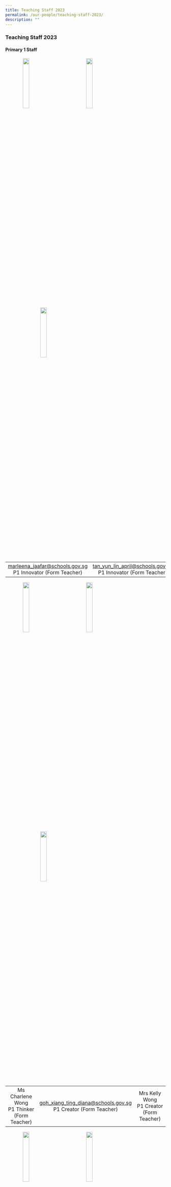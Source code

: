 ```yaml
---
title: Teaching Staff 2023
permalink: /our-people/teaching-staff-2023/
description: ""
---
```

### **Teaching Staff 2023**

#### **Primary 1 Staff**
<img src="/images/p1staff1.jpg" style="width:20%;margin-left:55px;" align = "left">
<img src="/images/p1staff2.jpg" style="width:20%;margin-left:95px;" align = "left">
<img src="/images/p1staff3.jpg" style="width:20%;margin-left:110px;" align = "left">

<br clear="left">

|  |  |  |
|:---:|:---:|:---:|
| [marleena\_jaafar@schools.gov.sg](mailto:marleena_jaafar@schools.gov.sg)<br>P1 Innovator (Form Teacher) | [tan\_yun\_lin\_april@schools.gov.sg](mailto:tan_yun_lin_april@schools.gov.sg)<br>P1 Innovator (Form Teacher) | [chen\_zhaochen@schools.gov.sg](mailto:chen_zhaochen@schools.gov.sg)<br>P1 Thinker (Form Teacher) |

<img src="/images/p1staff4.jpg" style="width:20%;margin-left:55px;" align = "left">
<img src="/images/p1staff5.jpg" style="width:20%;margin-left:95px;" align = "left">
<img src="/images/p1staff6.jpg" style="width:20%;margin-left:110px;" align = "left">

<br clear="left">

|  |  |  |
|:---:|:---:|:---:|
| Ms Charlene Wong<br>P1 Thinker (Form Teacher) | [goh\_xiang\_ting\_diana@schools.gov.sg](mailto:goh_xiang_ting_diana@schools.gov.sg)<br>P1 Creator (Form Teacher) | Mrs Kelly Wong<br>P1 Creator (Form Teacher) |

<img src="/images/p1staff7.jpg" style="width:20%;margin-left:55px;" align = "left">
<img src="/images/p1staff8.jpg" style="width:20%;margin-left:95px;" align = "left">
<img src="/images/p1staff9.jpg" style="width:20%;margin-left:110px;" align = "left">

<br clear="left">

|  |  |  |
|:---:|:---:|:---:|
| [Liew\_ZHI\_LING\_GERALDINE@schools.gov.sg](mailto:Liew_ZHI_LING_GERALDINE@schools.gov.sg)<br>P1 Reflector (Form teacher) | [dayana\_ismail@schools.gov.sg](mailto:Liew_ZHI_LING_GERALDINE@schools.gov.sg)<br>P1 Reflector (Form teacher) | [Kang\_Pei\_Yee\_Evelyn@schools.gov.sg](mailto:Kang_Pei_Yee_Evelyn@schools.gov.sg)<br>P1 Inventor (Form Teacher) |

<img src="/images/p1staff10.jpg" style="width:20%;margin-left:55px;" align = "left">
<img src="/images/p1staff11.jpg" style="width:20%;margin-left:95px;" align = "left">
<img src="/images/p1staff12.jpg" style="width:20%;margin-left:110px;" align = "left">

<br clear="left">

|  |  |  |
|:---:|:---:|:---:|
| [sumathi\_krishnasamy@schools.gov.sg](mailto:sumathi_krishnasamy@schools.gov.sg)<br>P1 Inventor (Form Teacher) | [goh\_ching\_xian\_vivian@schools.gov.sg](mailto:marleena_jaafar@schools.gov.sg)<br>P1 Inquirer (Form-Teacher) | [norain\_ahmad@schools.gov.sg](mailto:norain_ahmad@schools.gov.sg)<br>P1 Inquirer (From Teacher) |

<img src="/images/p1staff13.jpg" style="width:20%;margin-left:55px;" align = "left">
<img src="/images/p1staff14.jpg" style="width:20%;margin-left:95px;" align = "left">
<img src="/images/p1staff15.jpg" style="width:20%;margin-left:110px;" align = "left">

<br clear="left">

|  |  |  |
|:---:|:---:|:---:|
| [toh\_xue\_le\_cheryl@schools.gov.sg](mailto:toh_xue_le_cheryl@schools.gov.sg)<br>P1 Explorer (Form Teacher) | [hong\_bee\_yuen@schools.gov.sg](mailto:lai_hui_ming@schools.gov.sg)<br>P1 Explorer (Form Teacher) | [Cheong\_shu\_hui@schools.gov.sg](mailto:ong_zhi_yong_gary@schools.gov.sg)<br>P1 Discoverer (Form Teacher) |

<img src="/images/p1staff16.jpg" style="width:20%;margin-left:55px;" align = "left">

<br clear="left">

|  |
|:---|
| [yeo\_puay\_koon\_alice@schools.gov.sg](mailto:tan_rachel@schools.gov.sg) <br>P1 Discoverer(Form Teacher) |

#### **Primary 2 Staff**
<img src="/images/p2staff.jpg" style="width:20%;margin-left:55px;" align = "left">
<img src="/images/p2staff.jpg" style="width:20%;margin-left:95px;" align = "left">
<img src="/images/p2staff.jpg" style="width:20%;margin-left:110px;" align = "left">

<br clear="left">

|  |  |  |
|:---:|:---:|:---:|
| <br> | <br> | <br> |

<img src="/images/p2staff.jpg" style="width:20%;margin-left:55px;" align = "left">
<img src="/images/p2staff.jpg" style="width:20%;margin-left:95px;" align = "left">
<img src="/images/p2staff.jpg" style="width:20%;margin-left:110px;" align = "left">

<br clear="left">

|  |  |  |
|:---:|:---:|:---:|
| <br> | <br> | <br> |

<img src="/images/p2staff.jpg" style="width:20%;margin-left:55px;" align = "left">
<img src="/images/p2staff.jpg" style="width:20%;margin-left:95px;" align = "left">
<img src="/images/p2staff.jpg" style="width:20%;margin-left:110px;" align = "left">

<br clear="left">

|  |  |  |
|:---:|:---:|:---:|
| <br> | <br> | <br> |

<img src="/images/p2staff.jpg" style="width:20%;margin-left:55px;" align = "left">
<img src="/images/p2staff.jpg" style="width:20%;margin-left:95px;" align = "left">
<img src="/images/p2staff.jpg" style="width:20%;margin-left:110px;" align = "left">

<br clear="left">

|  |  |  |
|:---:|:---:|:---:|
| <br> | <br> | <br> |

<img src="/images/p2staff.jpg" style="width:20%;margin-left:55px;" align = "left">
<img src="/images/p2staff.jpg" style="width:20%;margin-left:95px;" align = "left">
<img src="/images/p2staff.jpg" style="width:20%;margin-left:110px;" align = "left">

<br clear="left">

|  |  |  |
|:---:|:---:|:---:|
| <br> | <br> | <br> |

<img src="/images/p2staff.jpg" style="width:20%;margin-left:55px;" align = "left">

<br clear="left">

|  |
|:---|
|  |

#### **Primary 3 Staff**
<img src="/images/p3staff.jpg" style="width:20%;margin-left:55px;" align = "left">
<img src="/images/p3staff.jpg" style="width:20%;margin-left:95px;" align = "left">
<img src="/images/p3staff.jpg" style="width:20%;margin-left:110px;" align = "left">

<br clear="left">

|  |  |  |
|:---:|:---:|:---:|
| <br> | <br> | <br> |

<img src="/images/p3staff.jpg" style="width:20%;margin-left:55px;" align = "left">
<img src="/images/p3staff.jpg" style="width:20%;margin-left:95px;" align = "left">
<img src="/images/p3staff.jpg" style="width:20%;margin-left:110px;" align = "left">

<br clear="left">

|  |  |  |
|:---:|:---:|:---:|
| <br> | <br> | <br> |

<img src="/images/p3staff.jpg" style="width:20%;margin-left:55px;" align = "left">
<img src="/images/p3staff.jpg" style="width:20%;margin-left:95px;" align = "left">
<img src="/images/p3staff.jpg" style="width:20%;margin-left:110px;" align = "left">

<br clear="left">

|  |  |  |
|:---:|:---:|:---:|
| <br> | <br> | <br> |

<img src="/images/p3staff.jpg" style="width:20%;margin-left:55px;" align = "left">
<img src="/images/p3staff.jpg" style="width:20%;margin-left:95px;" align = "left">
<img src="/images/p3staff.jpg" style="width:20%;margin-left:110px;" align = "left">

<br clear="left">

|  |  |  |
|:---:|:---:|:---:|
| <br> | <br> | <br> |

<img src="/images/p3staff.jpg" style="width:20%;margin-left:55px;" align = "left">
<img src="/images/p3staff.jpg" style="width:20%;margin-left:95px;" align = "left">
<img src="/images/p3staff.jpg" style="width:20%;margin-left:110px;" align = "left">

<br clear="left">

|  |  |  |
|:---:|:---:|:---:|
| <br> | <br> | <br> |

#### **Primary 4 Staff**
<img src="/images/p4staff.jpg" style="width:20%;margin-left:55px;" align = "left">
<img src="/images/p4staff.jpg" style="width:20%;margin-left:95px;" align = "left">
<img src="/images/p4staff.jpg" style="width:20%;margin-left:110px;" align = "left">

<br clear="left">

|  |  |  |
|:---:|:---:|:---:|
| <br> | <br> | <br> |

<img src="/images/p4staff.jpg" style="width:20%;margin-left:55px;" align = "left">
<img src="/images/p4staff.jpg" style="width:20%;margin-left:95px;" align = "left">
<img src="/images/p4staff.jpg" style="width:20%;margin-left:110px;" align = "left">

<br clear="left">

|  |  |  |
|:---:|:---:|:---:|
| <br> | <br> | <br> |

<img src="/images/p4staff.jpg" style="width:20%;margin-left:55px;" align = "left">
<img src="/images/p4staff.jpg" style="width:20%;margin-left:95px;" align = "left">
<img src="/images/p4staff.jpg" style="width:20%;margin-left:110px;" align = "left">

<br clear="left">

|  |  |  |
|:---:|:---:|:---:|
| <br> | <br> | <br> |

<img src="/images/p4staff.jpg" style="width:20%;margin-left:55px;" align = "left">
<img src="/images/p4staff.jpg" style="width:20%;margin-left:95px;" align = "left">
<img src="/images/p4staff.jpg" style="width:20%;margin-left:110px;" align = "left">

<br clear="left">

|  |  |  |
|:---:|:---:|:---:|
| <br> | <br> | <br> |

<img src="/images/p4staff.jpg" style="width:20%;margin-left:135px;" align = "left">
<img src="/images/p4staff.jpg" style="width:20%;margin-left:225px;" align = "left">

<br clear="left">

|  |  |
|:---:|:---:|
| <br> | <br> |

#### **Primary 5 Staff**
<img src="/images/p5staff.jpg" style="width:20%;margin-left:55px;" align = "left">
<img src="/images/p5staff.jpg" style="width:20%;margin-left:95px;" align = "left">
<img src="/images/p5staff.jpg" style="width:20%;margin-left:110px;" align = "left">

<br clear="left">

|  |  |  |
|:---:|:---:|:---:|
| <br> | <br> | <br> |

<img src="/images/p5staff.jpg" style="width:20%;margin-left:55px;" align = "left">
<img src="/images/p5staff.jpg" style="width:20%;margin-left:95px;" align = "left">
<img src="/images/p5staff.jpg" style="width:20%;margin-left:110px;" align = "left">

<br clear="left">

|  |  |  |
|:---:|:---:|:---:|
| <br> | <br> | <br> |

<img src="/images/p5staff.jpg" style="width:20%;margin-left:55px;" align = "left">
<img src="/images/p5staff.jpg" style="width:20%;margin-left:95px;" align = "left">
<img src="/images/p5staff.jpg" style="width:20%;margin-left:110px;" align = "left">

<br clear="left">

|  |  |  |
|:---:|:---:|:---:|
| <br> | <br> | <br> |

<img src="/images/p5staff.jpg" style="width:20%;margin-left:55px;" align = "left">
<img src="/images/p5staff.jpg" style="width:20%;margin-left:95px;" align = "left">
<img src="/images/p5staff.jpg" style="width:20%;margin-left:110px;" align = "left">

<br clear="left">

|  |  |  |
|:---:|:---:|:---:|
| <br> | <br> | <br> |

<img src="/images/p5staff.jpg" style="width:20%;margin-left:55px;" align = "left">
<img src="/images/p5staff.jpg" style="width:20%;margin-left:95px;" align = "left">
<img src="/images/p5staff.jpg" style="width:20%;margin-left:110px;" align = "left">

<br clear="left">

|  |  |  |
|:---:|:---:|:---:|
| <br> | <br> | <br> |

<img src="/images/p5staff.jpg" style="width:20%;margin-left:55px;" align = "left">

<br clear="left">

|  |
|:---|
|  |

#### **Primary 6 Staff**
<img src="/images/p6staff.jpg" style="width:20%;margin-left:55px;" align = "left">
<img src="/images/p6staff.jpg" style="width:20%;margin-left:95px;" align = "left">
<img src="/images/p6staff.jpg" style="width:20%;margin-left:110px;" align = "left">

<br clear="left">

|  |  |  |
|:---:|:---:|:---:|
| <br> | <br> | <br> |

<img src="/images/p6staff.jpg" style="width:20%;margin-left:55px;" align = "left">
<img src="/images/p6staff.jpg" style="width:20%;margin-left:95px;" align = "left">
<img src="/images/p6staff.jpg" style="width:20%;margin-left:110px;" align = "left">

<br clear="left">

|  |  |  |
|:---:|:---:|:---:|
| <br> | <br> | <br> |

<img src="/images/p6staff.jpg" style="width:20%;margin-left:55px;" align = "left">
<img src="/images/p6staff.jpg" style="width:20%;margin-left:95px;" align = "left">
<img src="/images/p6staff.jpg" style="width:20%;margin-left:110px;" align = "left">

<br clear="left">

|  |  |  |
|:---:|:---:|:---:|
| <br> | <br> | <br> |

<img src="/images/p6staff.jpg" style="width:20%;margin-left:55px;" align = "left">
<img src="/images/p6staff.jpg" style="width:20%;margin-left:95px;" align = "left">
<img src="/images/p6staff.jpg" style="width:20%;margin-left:110px;" align = "left">

<br clear="left">

|  |  |  |
|:---:|:---:|:---:|
| <br> | <br> | <br> |

#### **Sen Officers**
<img src="/images/senofficer.jpg" style="width:20%;margin-left:55px;" align = "left">
<img src="/images/senofficer.jpg" style="width:20%;margin-left:95px;" align = "left">
<img src="/images/senofficer.jpg" style="width:20%;margin-left:110px;" align = "left">

<br clear="left">

|  |  |  |
|:---:|:---:|:---:|
|  |  |  |

<img src="/images/senofficer.jpg" style="width:20%;margin-left:55px;" align = "left">

<br clear="left">

|  |
|:---|
|  |